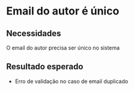 # Email do autor é único

## Necessidades
O email do autor precisa ser único no sistema

## Resultado esperado
- Erro de validação no caso de email duplicado